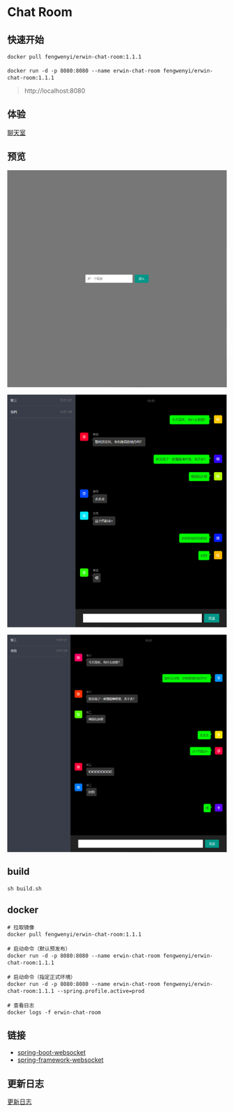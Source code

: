 # Chat Room

## 快速开始

```shell
docker pull fengwenyi/erwin-chat-room:1.1.1

docker run -d -p 8080:8080 --name erwin-chat-room fengwenyi/erwin-chat-room:1.1.1
```

> http://localhost:8080

## 体验

[聊天室](https://chat-room.fengwenyi.com)

## 预览

![首页](./images/01.png)

![张三聊天截图](./images/02.png)

![李四聊天截图](./images/03.png)

## build

```shell
sh build.sh
```

## docker

```shell
# 拉取镜像
docker pull fengwenyi/erwin-chat-room:1.1.1

# 启动命令（默认预发布）
docker run -d -p 8080:8080 --name erwin-chat-room fengwenyi/erwin-chat-room:1.1.1

# 启动命令（指定正式环境）
docker run -d -p 8080:8080 --name erwin-chat-room fengwenyi/erwin-chat-room:1.1.1 --spring.profile.active=prod

# 查看日志
docker logs -f erwin-chat-room
```

## 链接

- [spring-boot-websocket](https://docs.spring.io/spring-boot/docs/current/reference/html/features.html#features.websockets)
- [spring-framework-websocket](https://docs.spring.io/spring-framework/docs/current/reference/html/web.html#websocket)

## 更新日志

[更新日志](LOG.md)